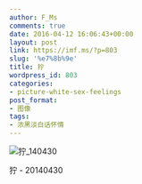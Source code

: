 ```yaml
---
author: F_Ms
comments: true
date: 2016-04-12 16:06:43+00:00
layout: post
link: https://imf.ms/?p=803
slug: '%e7%8b%9e'
title: 狞
wordpress_id: 803
categories:
- picture-white-sex-feelings
post_format:
- 图像
tags:
- 浓黑淡白话怀情
---
```


![狞_140430](/img/post/wp/2016/04/狞_140430.jpg)


狞 - 20140430
